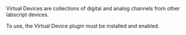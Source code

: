 Virtual Devices are collections of digital and analog channels from other labscript devices.

To use, the Virtual Device plugin must be installed and enabled.
